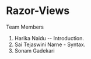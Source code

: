 # Razor-Views
Team Members 
1. Harika Naidu -- Introduction.
2. Sai Tejaswini Narne - Syntax.
3. Sonam Gadekari
